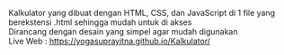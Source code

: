 Kalkulator yang dibuat dengan HTML, CSS, dan JavaScript di 1 file yang berekstensi .html sehingga mudah untuk di akses <br>
Dirancang dengan desain yang simpel agar mudah digunakan <br>
Live Web : https://yogasuprayitna.github.io/Kalkulator/
